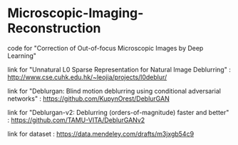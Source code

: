 # Microscopic-Imaging-Reconstruction
code for "Correction of Out-of-focus Microscopic Images by Deep Learning"

link for "Unnatural L0 Sparse Representation for Natural Image Deblurring" :
http://www.cse.cuhk.edu.hk/~leojia/projects/l0deblur/

link for "Deblurgan: Blind motion deblurring using conditional adversarial networks" :
https://github.com/KupynOrest/DeblurGAN

link for "Deblurgan-v2: Deblurring (orders-of-magnitude) faster and better" :
https://github.com/TAMU-VITA/DeblurGANv2

link for dataset :
https://data.mendeley.com/drafts/m3jxgb54c9
